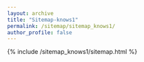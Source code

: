 ```yaml
---
layout: archive
title: "Sitemap-knows1"
permalink: /sitemap/sitemap_knows1/
author_profile: false
---
```




  {% include /sitemap_knows1/sitemap.html %}
